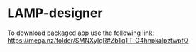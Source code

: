 # LAMP-designer

To download packaged app use the following link:
https://mega.nz/folder/SMNXyIqR#ZbTqTT_G4hnpkalpztwpfQ
